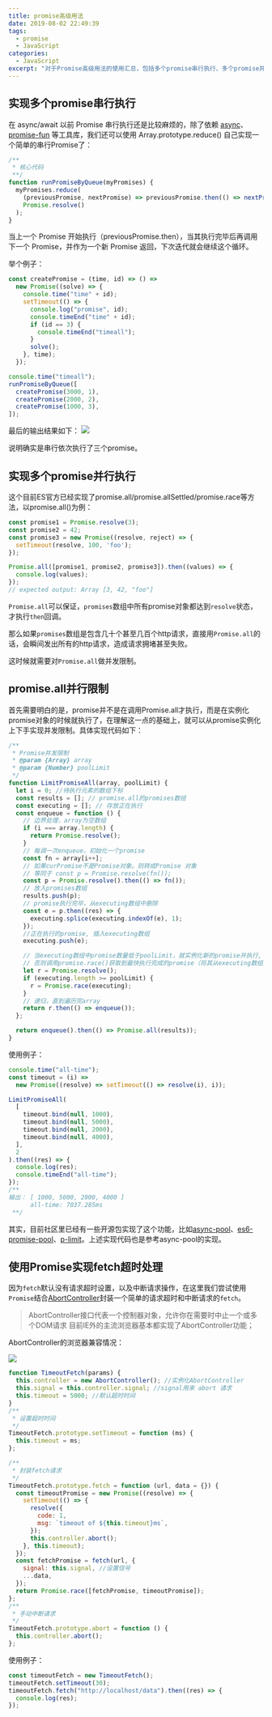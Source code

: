 ```yaml
---
title: promise高级用法
date: 2019-08-02 22:49:39
tags:
  - promise
  - JavaScript
categories:
  - JavaScript
excerpt: "对于Promise高级用法的使用汇总，包括多个promise串行执行、多个promise并行执行以及限制并行等"
---
```


## 实现多个promise串行执行

在 async/await 以前 Promise 串行执行还是比较麻烦的，除了依赖 [async](https://github.com/caolan/async)、[promise-fun](https://github.com/sindresorhus/promise-fun) 等工具库，我们还可以使用 Array.prototype.reduce() 自己实现一个简单的串行Promise了：

```js
/**
 * 核心代码
 **/
function runPromiseByQueue(myPromises) {
  myPromises.reduce(
    (previousPromise, nextPromise) => previousPromise.then(() => nextPromise()),
    Promise.resolve()
  );
}
```
当上一个 Promise 开始执行（previousPromise.then），当其执行完毕后再调用下一个 Promise，并作为一个新 Promise 返回，下次迭代就会继续这个循环。

举个例子：
```js
const createPromise = (time, id) => () =>
  new Promise((solve) => {
    console.time("time" + id);
    setTimeout(() => {
      console.log("promise", id);
      console.timeEnd("time" + id);
      if (id == 3) {
        console.timeEnd("timeall");
      }
      solve();
    }, time);
  });

console.time("timeall");
runPromiseByQueue([
  createPromise(3000, 1),
  createPromise(2000, 2),
  createPromise(1000, 3),
]);
```
最后的输出结果如下：
![](https://tva1.sinaimg.cn/large/007S8ZIlly1gfexoo9xmvj307702yt8p.jpg)

说明确实是串行依次执行了三个promise。


## 实现多个promise并行执行

这个目前ES官方已经实现了promise.all/promise.allSettled/promise.race等方法，以promise.all()为例：
```js
const promise1 = Promise.resolve(3);
const promise2 = 42;
const promise3 = new Promise((resolve, reject) => {
  setTimeout(resolve, 100, 'foo');
});

Promise.all([promise1, promise2, promise3]).then((values) => {
  console.log(values);
});
// expected output: Array [3, 42, "foo"]
```
`Promise.all`可以保证，`promises`数组中所有promise对象都达到`resolve`状态，才执行`then`回调。

那么如果`promises`数组是包含几十个甚至几百个http请求，直接用`Promise.all`的话，会瞬间发出所有的http请求，造成请求拥堵甚至失败。

这时候就需要对`Promise.all`做并发限制。


## promise.all并行限制

首先需要明白的是，promise并不是在调用Promise.all才执行，而是在实例化promise对象的时候就执行了，在理解这一点的基础上，就可以从promise实例化上下手实现并发限制。具体实现代码如下：

```js
/**
 * Promise并发限制
 * @param {Array} array
 * @param {Number} poolLimit
 */
function LimitPromiseAll(array, poolLimit) {
  let i = 0; //待执行元素的数组下标
  const results = []; // promise.all的promises数组
  const executing = []; // 存放正在执行
  const enqueue = function () {
    // 边界处理，array为空数组
    if (i === array.length) {
      return Promise.resolve();
    }
    // 每调一次enqueue，初始化一个promise
    const fn = array[i++];
    // 如果curPromise不是Promise对象。则转成Promise 对象
    // 等同于 const p = Promise.resolve(fn());
    const p = Promise.resolve().then(() => fn());
    // 放入promises数组
    results.push(p);
    // promise执行完毕，从executing数组中删除
    const e = p.then((res) => {
      executing.splice(executing.indexOf(e), 1);
    });
    //正在执行的promise, 插入executing数组
    executing.push(e);

    // 当executing数组中promise数量低于poolLimit，就实例化新的promise并执行,
    // 否则调用promise.race()获取到最快执行完成的promise（将其从executing数组删除，便可继续后续执行）
    let r = Promise.resolve();
    if (executing.length >= poolLimit) {
      r = Promise.race(executing);
    }
    // 递归，直到遍历完array
    return r.then(() => enqueue());
  };

  return enqueue().then(() => Promise.all(results));
}
```

使用例子：
```js
console.time("all-time");
const timeout = (i) =>
  new Promise((resolve) => setTimeout(() => resolve(i), i));

LimitPromiseAll(
  [
    timeout.bind(null, 1000),
    timeout.bind(null, 5000),
    timeout.bind(null, 2000),
    timeout.bind(null, 4000),
  ],
  2
).then((res) => {
  console.log(res);
  console.timeEnd("all-time");
});
/**
输出： [ 1000, 5000, 2000, 4000 ]
      all-time: 7037.285ms
 **/
```

其实，目前社区里已经有一些开源包实现了这个功能，比如[async-pool](https://github.com/rxaviers/async-pool)、[es6-promise-pool](https://github.com/timdp/es6-promise-pool)、[p-limit](https://github.com/sindresorhus/p-limit)。上述实现代码也是参考async-pool的实现。


## 使用Promise实现fetch超时处理

因为`fetch`默认没有请求超时设置，以及中断请求操作，在这里我们尝试使用`Promise`结合[AbortController](https://developer.mozilla.org/zh-CN/docs/Web/API/FetchController)封装一个简单的请求超时和中断请求的`fetch`。

> AbortController接口代表一个控制器对象，允许你在需要时中止一个或多个DOM请求
> 目前IE外的主流浏览器基本都实现了AbortController功能；

AbortController的浏览器兼容情况：

![](https://tva1.sinaimg.cn/large/007S8ZIlly1gfg4gbzyt9j30s70c5tax.jpg)


```js
function TimeoutFetch(params) {
  this.controller = new AbortController(); //实例化AbortController
  this.signal = this.controller.signal; //signal用来 abort 请求
  this.timeout = 5000; //默认超时时间
}
/**
 * 设置超时时间
 */
TimeoutFetch.prototype.setTimeout = function (ms) {
  this.timeout = ms;
};

/**
 * 封装fetch请求
 */
TimeoutFetch.prototype.fetch = function (url, data = {}) {
  const timeoutPromise = new Promise((resolve) => {
    setTimeout(() => {
      resolve({
        code: 1,
        msg: `timeout of ${this.timeout}ms`,
      });
      this.controller.abort();
    }, this.timeout);
  });
  const fetchPromise = fetch(url, {
    signal: this.signal, //设置信号
    ...data,
  });
  return Promise.race([fetchPromise, timeoutPromise]);
};
/**
 * 手动中断请求
 */
TimeoutFetch.prototype.abort = function () {
  this.controller.abort();
};
```

使用例子：

```js
const timeoutFetch = new TimeoutFetch();
timeoutFetch.setTimeout(30);
timeoutFetch.fetch("http://localhost/data").then((res) => {
  console.log(res);
});
```
